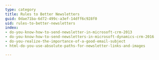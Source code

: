 ```yaml
---
type: category
title: Rules to Better Newsletters
guid: 0dae71ba-6d72-499c-a3ef-14dff6c928f0
uid: rules-to-better-newsletters
index:
- do-you-know-how-to-send-newsletter-in-microsoft-crm-2013
- do-you-know-how-to-send-newsletters-in-microsoft-dynamics-crm-2016
- do-you-realize-the-importance-of-a-good-email-subject
- html-do-you-use-absolute-paths-for-newsletter-links-and-images

---
```

<p>​​​<br></p>


